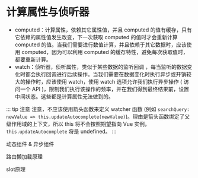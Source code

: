# 计算属性与侦听器

- computed：计算属性，依赖其它属性值，并且 computed 的值有缓存，只有它依赖的属性值发生改变，下一次获取 computed 的值时才会重新计算 computed  的值。当我们需要进行数值计算，并且依赖于其它数据时，应该使用 computed，因为可以利用 computed 的缓存特性，避免每次获取值时，都要重新计算。
- watch：侦听器，侦听属性，类似于某些数据的监听回调 ，每当监听的数据变化时都会执行回调进行后续操作。当我们需要在数据变化时执行异步或开销较大的操作时，应该使用 watch，使用 watch 选项允许我们执行异步操作 ( 访问一个 API )，限制我们执行该操作的频率，并在我们得到最终结果前，设置中间状态。这些都是计算属性无法做到的。


::: tip 注意
注意，不应该使用箭头函数来定义 watcher 函数 (例如 `searchQuery: newValue => this.updateAutocomplete(newValue)`)。理由是箭头函数绑定了父级作用域的上下文，所以 this 将不会按照期望指向 Vue 实例，`this.updateAutocomplete` 将是 undefined。
:::


动态组件 & 异步组件

路由懒加载原理

slot原理